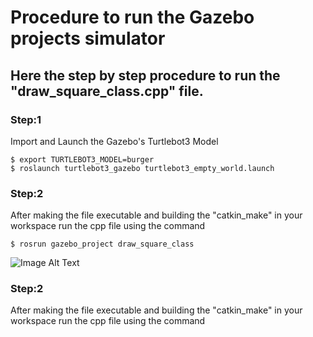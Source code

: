 # Procedure to run the Gazebo projects simulator

## Here the step by step procedure to run the "draw_square_class.cpp" file.

### Step:1
Import and Launch the Gazebo's Turtlebot3 Model
```
$ export TURTLEBOT3_MODEL=burger
$ roslaunch turtlebot3_gazebo turtlebot3_empty_world.launch
```
### Step:2
After making the file executable and building the "catkin_make" in your workspace run the cpp file using the command
```
$ rosrun gazebo_project draw_square_class
```



![Image Alt Text](https://drive.google.com/file/d/1qbKXq6DfUKJL_sDg60Vu9CE_H5DeVISp/view?usp=sharing)

### Step:2
After making the file executable and building the "catkin_make" in your workspace run the cpp file using the command

